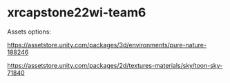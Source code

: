 # xrcapstone22wi-team6

Assets options:

https://assetstore.unity.com/packages/3d/environments/pure-nature-188246

https://assetstore.unity.com/packages/2d/textures-materials/sky/toon-sky-71840
